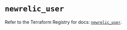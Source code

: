 # `newrelic_user`

Refer to the Terraform Registry for docs: [`newrelic_user`](https://registry.terraform.io/providers/newrelic/newrelic/3.65.0/docs/resources/user).
